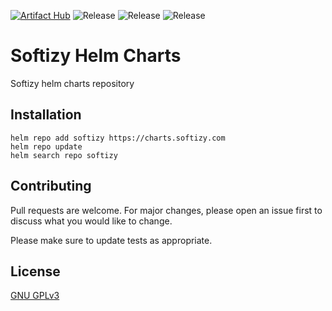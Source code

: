 [![Artifact Hub](https://img.shields.io/endpoint?url=https://artifacthub.io/badge/repository/softizy)](https://artifacthub.io/packages/search?repo=softizy)
![Release](https://github.com/softizy/helm-charts/actions/workflows/release.yml/badge.svg)
![Release](https://github.com/softizy/helm-charts/actions/workflows/kube-linter.yml/badge.svg)
![Release](https://github.com/softizy/helm-charts/actions/workflows/lint-test.yml/badge.svg)
# Softizy Helm Charts

Softizy helm charts repository

## Installation

```shell
helm repo add softizy https://charts.softizy.com
helm repo update
helm search repo softizy
```

## Contributing

Pull requests are welcome. For major changes, please open an issue first
to discuss what you would like to change.

Please make sure to update tests as appropriate.

## License

[GNU GPLv3 ](https://choosealicense.com/licenses/gpl-3.0/)
